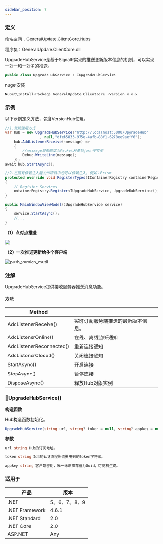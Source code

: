 ```yaml
---
sidebar_position: 7
---
```


### 定义

命名空间：GeneralUpdate.ClientCore.Hubs

程序集：GeneralUpdate.ClientCore.dll



UpgradeHubService是基于SignalR实现的推送更新版本信息的机制，可以实现一对一和一对多的推送。

```c#
public class UpgradeHubService : IUpgradeHubService
```

nuget安装

```shell
NuGet\Install-Package GeneralUpdate.ClientCore -Version x.x.x
```



### 示例

以下示例定义方法，包含VersionHub使用。

```c#
//1.常规使用方式
var hub = new UpgradeHubService("http://localhost:5000/UpgradeHub"
                , null,"dfeb5833-975e-4afb-88f1-6278ee9aeff6");
    hub.AddListenerReceive((message) =>
    {
        //message目前限定为Packet对象的json字符串
        Debug.WriteLine(message);
    });
await hub.StartAsync();

//2.在拥有依赖注入能力的项目中也可以依赖注入，例如：Prism
protected override void RegisterTypes(IContainerRegistry containerRegistry)
{
    // Register Services
    ontainerRegistry.Register<IUpgradeHubService, UpgradeHubService>();
}

public MainWindowViewModel(IUpgradeHubService service) 
{
    service.StartAsync();
    //...
}
```

**（1）点对点推送**

![](imgs/maui_windows_push_version.png)



**（2）一次推送更新给多个客户端**

![push_version_mutil](imgs/push_version_mutil.png)



### 注解

UpgradeHubService提供接收服务器推送消息功能。



#### 方法

| Method                   |                                    |
| ------------------------ | ---------------------------------- |
| AddListenerReceive()     | 实时订阅服务端推送的最新版本信息。 |
| AddListenerOnline()      | 在线、离线监听通知                 |
| AddListenerReconnected() | 重新连接通知                       |
| AddListenerClosed()      | 关闭连接通知                       |
| StartAsync()             | 开启连接                           |
| StopAsync()              | 暂停连接                           |
| DisposeAsync()           | 释放Hub对象实例                    |



### 🌼UpgradeHubService()

**构造函数**

Hub构造函数初始化。

```c#
UpgradeHubService(string url, string? token = null, string? appkey = null)
```



**参数**

```c#
url string Hub的订阅地址。

token string Id4的认证流程所需要用到的token字符串。

appkey string 客户端密钥，唯一标识推荐值为Guid，可随机生成。
```



### 适用于

| 产品           | 版本          |
| -------------- | ------------- |
| .NET           | 5、6、7、8、9 |
| .NET Framework | 4.6.1         |
| .NET Standard  | 2.0           |
| .NET Core      | 2.0           |
| ASP.NET        | Any           |
